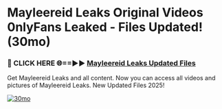 # Mayleereid Leaks Original Videos 0nlyFans Leaked - Files Updated! (30mo)

<h3>🔴 CLICK HERE 🌐==►► <a href="https://tinyurl.com/x26r9saj" rel="nofollow">Mayleereid Leaks Updated Files</a></h3>

Get Mayleereid Leaks and all content. Now you can access all videos and pictures of Mayleereid Leaks. New Updated Files 2025!

[![30mo](https://i.imgur.com/LkgZPqh.gif)](https://tinyurl.com/x26r9saj)
